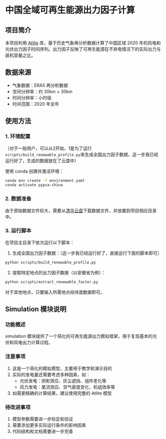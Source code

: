 # 中国全域可再生能源出力因子计算

## 项目简介

本项目利用 [Atlite](https://atlite.readthedocs.io/) 库，基于历史气象再分析数据计算了中国区域 2020 年的风电和光伏出力因子时间序列。出力因子反映了可再生能源在不弃电情况下的实际出力与装机容量之比。

## 数据来源

- 气象数据：ERA5 再分析数据
- 空间分辨率：约 30km × 30km
- 时间分辨率：小时级
- 时间范围：2020 年全年

## 使用方法

### 1. 环境配置

（对于一般用户，可以从2开始，1是为了运行`scripts/build_renewable_profile.py`来生成全国出力因子数据，这一步我已经运行好了，生成的数据放在了云盘中）

使用 conda 创建并激活环境：

```bash
conda env create -f environment.yaml
conda activate pypsa-china
```

### 2. 数据准备

由于原始数据文件较大，需要从[清华云盘](https://cloud.tsinghua.edu.cn/d/2e4a39868ab34d418157/)下载数据文件，并放置到项目相应目录中。

### 3. 运行脚本

在项目主目录下依次运行以下脚本：

1. 生成全国出力因子数据：（这一步我已经运行好了，直接运行下面的脚本即可）

```bash
python scripts/build_renewable_profile.py
```


2. 提取特定地点的出力因子数据（以安徽省为例）：

```bash
python scripts/extract_renewable_factor.py
```
对于其他地点，只要输入所需地点经纬度数据即可。

## Simulation 模块说明

### 功能概述

simulation 模块提供了一个简化的可再生能源出力模拟框架，用于复现基本的光伏和风电出力计算过程。

### 注意事项

1. 这是一个简化的模拟模型，主要用于教学和演示目的
2. 实际的发电量还需要考虑多种因素，如：
   - 光伏发电：阴影效应、灰尘遮挡、组件老化等
   - 风力发电：尾流效应、空气密度变化、机组效率等
3. 如需更精确的计算结果，建议使用完整的 Atlite 模型

### 待改进事项

1. 模型参数需要进一步标定和验证
2. 需要添加更多实际运行条件的影响因素
3. 代码结构和文档需要进一步完善

